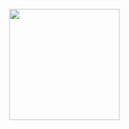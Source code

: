 <p align="center">
<img
src="https://github.com/rozilawati/IMAGES/rozilawati1.jpg" height="200"/>
</p>
